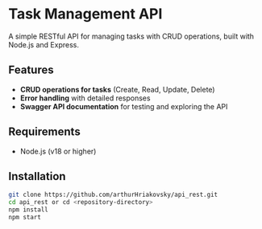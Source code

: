 # Task Management API

A simple RESTful API for managing tasks with CRUD operations, built with Node.js and Express.

## Features
- **CRUD operations for tasks** (Create, Read, Update, Delete)
- **Error handling** with detailed responses
- **Swagger API documentation** for testing and exploring the API

## Requirements
- Node.js (v18 or higher)

## Installation
   ```bash
   git clone https://github.com/arthurHriakovsky/api_rest.git
   cd api_rest or cd <repository-directory>
   npm install
   npm start

